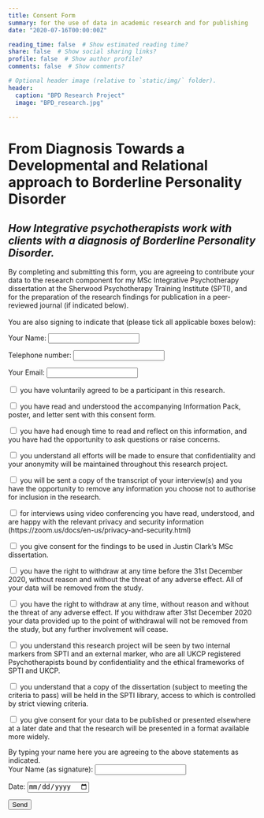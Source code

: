 ```yaml
---
title: Consent Form
summary: for the use of data in academic research and for publishing
date: "2020-07-16T00:00:00Z"

reading_time: false  # Show estimated reading time?
share: false  # Show social sharing links?
profile: false  # Show author profile?
comments: false  # Show comments?

# Optional header image (relative to `static/img/` folder).
header:
  caption: "BPD Research Project"
  image: "BPD_research.jpg"
  
---
```

# From Diagnosis Towards a Developmental and Relational approach to Borderline Personality Disorder

## _How Integrative psychotherapists work with clients with a diagnosis of Borderline Personality Disorder._

<form name="BPD_research_consent" method="POST" data-netlify="true" data-netlify-recaptcha="true">
  <p>
  By completing and submitting this form, you are agreeing to contribute your data to the research component for my MSc Integrative Psychotherapy dissertation at the Sherwood Psychotherapy Training Institute (SPTI), and for the preparation of the research findings for publication in a peer-reviewed journal (if indicated below).<br/>
  <br/>
  You are also signing to indicate that (please tick all applicable boxes below):
  </p>
  <p>
    <label>Your Name: <input type="text" name="name" /></label>   
  </p>
  <p>
    <label for="Telephone">Telephone number: <input type="tel" id="phone" name="phone" pattern="[0-9]{3}-[0-9]{2}-[0-9]{3}"></label>
  <p>
    <label>Your Email: <input type="email" name="email" /></label>
  </p>
 
  <p>
  <input type="checkbox" id="consent1" name="consent1" value="agree">
  <label for="consent1"> you have voluntarily agreed to be a participant in this research.</label><br>
  </p>
  <p>
  <input type="checkbox" id="consent2" name="consent2" value="infopack">
  <label for="consent2"> you have read and understood the accompanying Information Pack, poster, and letter sent with this consent form.</label><br>
  </p>
  <p>
  <input type="checkbox" id="consent3" name="consent3" value="time">
  <label for="consent3"> you have had enough time to read and reflect on this information, and you have had the opportunity to ask questions or raise concerns.</label><br>
  </p>
  <p>
  <input type="checkbox" id="consent4" name="consent4" value="confidentiality">
  <label for="consent4"> you understand all efforts will be made to ensure that confidentiality and your anonymity will be maintained throughout this research project.</label><br>
  </p>
  <p>
  <input type="checkbox" id="consent5" name="consent5" value="transcript">
  <label for="consent5"> you will be sent a copy of the transcript of your interview(s) and you have the opportunity to remove any information you choose not to authorise for inclusion in the research.</label><br>
  </p>  
  <p>
  <input type="checkbox" id="consent6" name="consent6" value="video">
  <label for="consent6"> for interviews using video conferencing you have read, understood, and are happy with the relevant privacy and security information (https://zoom.us/docs/en-us/privacy-and-security.html)</label><br>
  </p>    
  <p>
  <input type="checkbox" id="consent7" name="consent7" value="dissertation">
  <label for="consent7"> you give consent for the findings to be used in Justin Clark’s MSc dissertation.</label><br>
  </p>
  <p>
  <input type="checkbox" id="consent8" name="consent8" value="withdrawal">
  <label for="consent8"> you have the right to withdraw at any time before the 31st December 2020, without reason and without the threat of any adverse effect. All of your data will be removed from the study.</label><br>
  </p>
  <p>
  <input type="checkbox" id="consent9" name="consent9" value="later_withdrawal">
  <label for="consent9"> you have the right to withdraw at any time, without reason and without the threat of any adverse effect. If you withdraw after 31st December 2020 your data provided up to the point of withdrawal will not be removed from the study, but any further involvement will cease.</label><br>
  </p>
  <p>
  <input type="checkbox" id="consent10" name="consent10" value="seen_by">
  <label for="consent10"> you understand this research project will be seen by two internal markers from SPTI and an external marker, who are all UKCP registered Psychotherapists bound by confidentiality and the ethical frameworks of SPTI and UKCP.</label><br>
  </p>  
   <p>
  <input type="checkbox" id="consent11" name="consent11" value="dissertation_publication">
  <label for="consent11"> you understand that a copy of the dissertation (subject to meeting the criteria to pass) will be held in the SPTI library, access to which is controlled by strict viewing criteria.</label><br>
  </p>  
   <p>
  <input type="checkbox" id="consent12" name="consent12" value="further_publication">
  <label for="consent12"> you give consent for your data to be published or presented elsewhere at a later date and that the research will be presented in a format available more widely.</label><br>
  </p>   
    <p>
    By typing your name here you are agreeing to the above statements as indicated.<br/>
    <label>Your Name (as signature): <input type="text" name="signed" /></label>   
  </p>
  <p>
  <label for="date">Date:</label>
  <input type="date" id="date" name="date">
  </p>
  <p>
  <div data-netlify-recaptcha="true"></div>
  </p>
  <p>
    <button type="submit">Send</button>
  </p>
</form>
